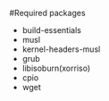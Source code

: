 #Required packages
- build-essentials
- musl
- kernel-headers-musl
- grub
- libisoburn(xorriso)
- cpio
- wget

